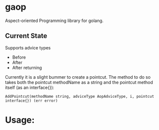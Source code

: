 # gaop

Aspect-oriented Programming library for golang. 

## Current State 

Supports advice types 
- Before
- After
- After returning

Currently it is a slight bummer to create a pointcut. The method to do so takes both the pointcut methodName as a string and the pointcut method itself (as an interface{}):

```
AddPointcut(methodName string, adviceType AopAdviceType, i, pointcut interface{}) (err error)
``` 

# Usage:

